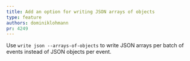 ```yaml
---
title: Add an option for writing JSON arrays of objects
type: feature
authors: dominiklohmann
pr: 4249
---
```


Use `write json --arrays-of-objects` to write JSON arrays per batch of events
instead of JSON objects per event.
